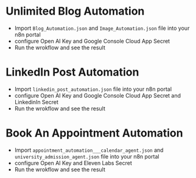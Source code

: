 # Unlimited Blog Automation
- Import `Blog_Automation.json` and `Image_Automation.json` file into your n8n portal
- configure Open AI Key and Google Console Cloud App Secret
- Run the wrokflow and see the result 

# LinkedIn Post Automation
- Import `linkedin_post_automation.json` file into your n8n portal
- configure Open AI Key and Google Console Cloud App Secret and LinkedinIn Secret 
- Run the wrokflow and see the result 

# Book An Appointment Automation
- Import `appointment_automation___calendar_agent.json` and `university_admission_agent.json` file into your n8n portal
- configure Open AI Key and Eleven Labs Secret
- Run the wrokflow and see the result 

